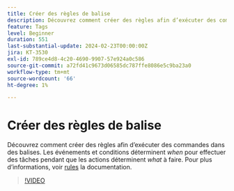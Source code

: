 ```yaml
---
title: Créer des règles de balise
description: Découvrez comment créer des règles afin d’exécuter des commandes dans des balises. Les événements et les conditions déterminent *quand* faire des choses tandis que les actions déterminent *quoi* faire.
feature: Tags
level: Beginner
duration: 551
last-substantial-update: 2024-02-23T00:00:00Z
jira: KT-3530
exl-id: 789ce4d8-4c20-4690-9907-57e924a0c586
source-git-commit: a72fd41c9673d06585dc787ffe8086e5c9ba23a0
workflow-type: tm+mt
source-wordcount: '66'
ht-degree: 1%

---
```


# Créer des règles de balise

Découvrez comment créer des règles afin d’exécuter des commandes dans des balises. Les événements et conditions déterminent *when* pour effectuer des tâches pendant que les actions déterminent *what* à faire. Pour plus d’informations, voir [rules](https://experienceleague.adobe.com/docs/experience-platform/tags/ui/rules.html?lang=fr) la documentation.

>[!VIDEO](https://video.tv.adobe.com/v/28730/?learn=on)
